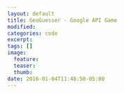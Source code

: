 ```yaml
---
layout: default
title: GeoGuesser - Google API Game
modified:
categories: code
excerpt:
tags: []
image:
  feature:
  teaser:
  thumb:
date: 2016-01-04T11:48:50-05:00
---
```


